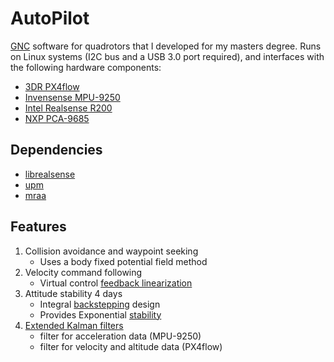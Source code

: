 # AutoPilot

[GNC](https://en.wikipedia.org/wiki/Guidance,_navigation,_and_control) software for quadrotors that I developed for my masters degree. Runs on Linux systems (I2C bus and a USB 3.0 port required), and interfaces with the following hardware components:
* [3DR PX4flow](https://pixhawk.org/modules/px4flow)
* [Invensense MPU-9250](https://www.invensense.com/products/motion-tracking/9-axis/mpu-9250/)
* [Intel Realsense R200](https://software.intel.com/en-us/realsense/previous?language=en)
* [NXP PCA-9685](http://www.nxp.com/products/interfaces/ic-bus-portfolio/ic-led-controllers/16-channel-12-bit-pwm-fm-plus-ic-bus-led-controller:PCA9685)

## Dependencies 
* [librealsense](https://github.com/IntelRealSense/librealsense)
* [upm](https://github.com/intel-iot-devkit/upm)
* [mraa](https://github.com/intel-iot-devkit/mraa)

## Features
1. Collision avoidance and waypoint seeking
    * Uses a body fixed potential field method
2. Velocity command following
    * Virtual control [feedback linearization](https://en.wikipedia.org/wiki/Feedback_linearization)  
3. Attitude stability 4 days
    * Integral [backstepping](https://en.wikipedia.org/wiki/Backstepping) design
    * Provides Exponential [stability](https://en.wikipedia.org/wiki/Lyapunov_stability)
4. [Extended Kalman filters](https://en.wikipedia.org/wiki/Extended_Kalman_filter)
    * filter for acceleration data (MPU-9250)
    * filter for velocity and altitude data (PX4flow)
